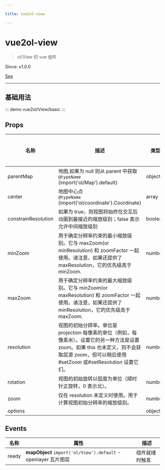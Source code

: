 ```yaml
---

title: vue2ol-view

---
```


# vue2ol-view

> ol/View 的 vue 组件

Since: v1.0.0

[See](https://openlayers.org/en/latest/apidoc/module-ol_View-View.html)

---

## 基础用法

::: demo
vue2ol/View/basic
:::

## Props

| 名称                | 描述                                                                                                                                                                                           | 类型    | 取值范围 | 默认值 |
| ------------------- | ---------------------------------------------------------------------------------------------------------------------------------------------------------------------------------------------- | ------- | -------- | ------ |
| parentMap           | 地图,如果为 null 则从 parent 中获取<br/>`@typeName` {import('ol/Map').default}                                                                                                                 | object  | -        |        |
| center              | 地图中心点<br/>`@typeName` {import('ol/coordinate').Coordinate}                                                                                                                                | array   | -        |        |
| constrainResolution | 如果为 true，则视图将始终在交互后动画到最接近的缩放级别；false 表示允许中间缩放级别                                                                                                            | boolean | -        |        |
| minZoom             | 用于确定分辨率约束的最小缩放级别。它与 maxZoom(or minResolution) 和 zoomFactor 一起使用。请注意，如果还提供了 maxResolution，它的优先级高于 minZoom.                                           | number  | -        |        |
| maxZoom             | 用于确定分辨率约束的最大缩放级别。它与 minZoom(or maxResolution) 和 zoomFactor 一起使用。请注意，如果还提供了 minResolution，它的优先级高于 maxZoom.                                           | number  | -        |        |
| resolution          | 视图的初始分辨率。单位是 projection 每像素的单位（例如，每像素米）。设置它的另一种方法是设置 zoom。如果 this 也未定义，则不会获取层源 zoom，但可以稍后使用#setZoom 或#setResolution 设置它们。 | number  | -        |        |
| rotation            | 视图的初始旋转以弧度为单位（顺时针正旋转，0 表示北）。                                                                                                                                         | number  | -        |        |
| zoom                | 仅在 resolution 未定义时使用。用于计算视图初始分辨率的缩放级别。                                                                                                                               | number  | -        |        |
| options             |                                                                                                                                                                                                | object  | -        | {}     |

## Events

| 名称  | 属性                                                           | 描述           |
| ----- | -------------------------------------------------------------- | -------------- |
| ready | **mapObject** `import('ol/View').default` - openlayer 瓦片图层 | 组件就绪时触发 |
